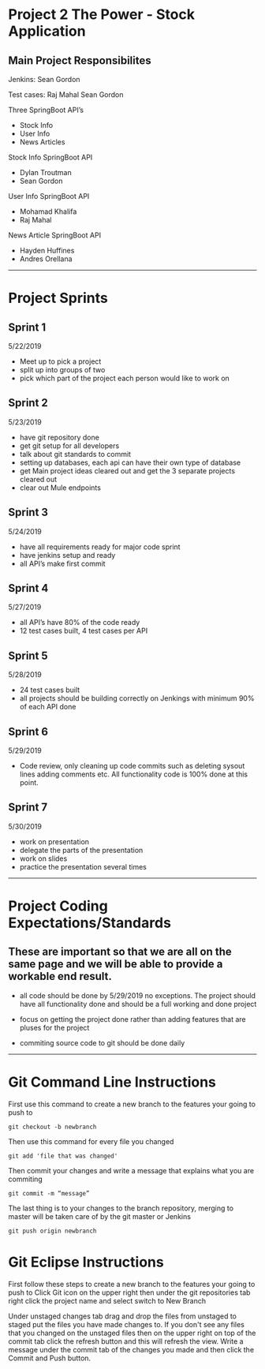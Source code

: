 # Project 2 The Power - Stock Application

## Main Project Responsibilites

Jenkins:
Sean Gordon

Test cases:
Raj Mahal
Sean Gordon

Three SpringBoot API’s
- Stock Info
- User Info
- News Articles

Stock Info SpringBoot API
- Dylan Troutman
- Sean Gordon

User Info SpringBoot API
- Mohamad Khalifa
- Raj Mahal

News Article SpringBoot API
- Hayden Huffines 
- Andres Orellana

------------------------------------------------------------------------------------------------------------------

# Project Sprints

## Sprint 1
5/22/2019

- Meet up to pick a project
- split up into groups of two
- pick which part of the project each person would like to work on


## Sprint 2
5/23/2019

- have git repository done
- get git setup for all developers
- talk about git standards to commit
- setting up databases, each api can have their own type of database
- get Main project ideas cleared out and get the 3 separate projects cleared out
- clear out Mule endpoints

## Sprint 3
5/24/2019

- have all requirements ready for major code sprint
- have jenkins setup and ready
- all API’s make first commit


## Sprint 4
5/27/2019

- all API’s have 80% of the code ready
- 12 test cases built, 4 test cases per API 

## Sprint 5
5/28/2019

- 24 test cases built
- all projects should be building correctly on Jenkings with minimum 90% of each API done

## Sprint 6
5/29/2019

- Code review, only cleaning up code commits such as deleting sysout lines adding comments etc. All functionality code is 100% done at this point.

## Sprint 7
5/30/2019

- work on presentation
- delegate the parts of the presentation
- work on slides
- practice the presentation several times

------------------------------------------------------------------------------------------------------------------

# Project Coding Expectations/Standards

## These are important so that we are all on the same page and we will be able to provide a workable end result.

- all code should be done by 5/29/2019 no exceptions. The project should have all functionality done and should be a full working and done project

- focus on getting the project done rather than adding features that are pluses for the project

- commiting source code to git should be done daily

------------------------------------------------------------------------------------------------------------------

# Git Command Line Instructions

First use this command to create a new branch to the features your going to push to
```
git checkout -b newbranch
```

Then use this command for every file you changed
```
git add 'file that was changed'
```

Then commit your changes and write a message that explains what you are commiting
```
git commit -m “message”
```

The last thing is to your changes to the branch repository, merging to master will be taken care of by the git master or Jenkins
```
git push origin newbranch
```

# Git Eclipse Instructions

First follow these steps to create a new branch to the features your going to push to
Click Git icon on the upper right then under the git repositories tab right click the project name and select switch to New Branch

Under unstaged changes tab drag and drop the files from unstaged to staged put the files you have made changes to. 
If you don't see any files that you changed on the unstaged files then on the upper right on top of the commit tab click the refresh button and this
will refresh the view.
Write a message under the commit tab of the changes you made and then click the Commit and Push button.


